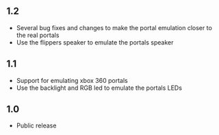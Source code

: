 ## 1.2
 - Several bug fixes and changes to make the portal emulation closer to the real portals
 - Use the flippers speaker to emulate the portals speaker
## 1.1
 - Support for emulating xbox 360 portals
 - Use the backlight and RGB led to emulate the portals LEDs
## 1.0
 - Public release
